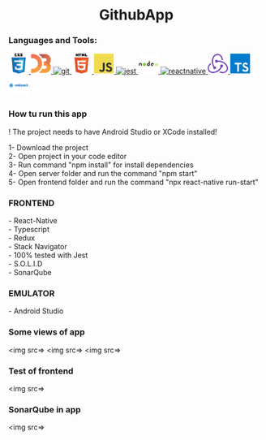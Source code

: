<h1 align="center">GithubApp </h1>

<h3 align="left">Languages and Tools:</h3>
<a href="https://www.w3schools.com/css/" target="_blank"> <img src="https://raw.githubusercontent.com/devicons/devicon/master/icons/css3/css3-original-wordmark.svg" alt="css3" width="40" height="40"/> </a>
<a href="https://d3js.org/" target="_blank"> <img src="https://raw.githubusercontent.com/devicons/devicon/master/icons/d3js/d3js-original.svg" alt="d3js" width="40" height="40"/> </a> 
<a href="https://git-scm.com/" target="_blank"> <img src="https://www.vectorlogo.zone/logos/git-scm/git-scm-icon.svg" alt="git" width="40" height="40"/> </a>
<a href="https://www.w3.org/html/" target="_blank"> <img src="https://raw.githubusercontent.com/devicons/devicon/master/icons/html5/html5-original-wordmark.svg" alt="html5" width="40" height="40"/> </a>
<a href="https://developer.mozilla.org/en-US/docs/Web/JavaScript" target="_blank"> <img src="https://raw.githubusercontent.com/devicons/devicon/master/icons/javascript/javascript-original.svg" alt="javascript" width="40" height="40"/> </a>
<a href="https://jestjs.io" target="_blank"> <img src="https://www.vectorlogo.zone/logos/jestjsio/jestjsio-icon.svg" alt="jest" width="40" height="40"/> </a>  <a href="https://nodejs.org" target="_blank"> <img src="https://raw.githubusercontent.com/devicons/devicon/master/icons/nodejs/nodejs-original-wordmark.svg" alt="nodejs" width="40" height="40"/> </a> <a href="https://reactnative.dev/" target="_blank"> <img src="https://www.pngix.com/pngfile/big/497-4976868_react-native-transparent-background-react-native-logo-transparent.png" alt="reactnative" width="140" height="40"/> </a> <a href="https://redux.js.org" target="_blank"> <img src="https://raw.githubusercontent.com/devicons/devicon/master/icons/redux/redux-original.svg" alt="redux" width="40" height="40"/> </a> <a href="https://www.typescriptlang.org/" target="_blank"> <img src="https://raw.githubusercontent.com/devicons/devicon/master/icons/typescript/typescript-original.svg" alt="typescript" width="40" height="40"/> </a> <a href="https://webpack.js.org" target="_blank"> <img src="https://raw.githubusercontent.com/devicons/devicon/d00d0969292a6569d45b06d3f350f463a0107b0d/icons/webpack/webpack-original-wordmark.svg" alt="webpack" width="40" height="40"/> </a> </p>

<h3>How tu run this app</h3>
! The project needs to have Android Studio or XCode installed!</br>

1- Download the project</br>
2- Open project in your code editor</br>
3- Run command "npm install" for install dependencies</br>
4- Open server folder and run the command "npm start"</br>
5- Open frontend folder and run the command "npx react-native run-start"</br>

  <h3>FRONTEND</h3>
- React-Native</br>
- Typescript</br>
- Redux</br>
- Stack Navigator</br>
- 100% tested with Jest</br>
- S.O.L.I.D</br>
- SonarQube</br>


  <h3>EMULATOR</h3>
- Android Studio  </br>

<h3>Some views of app</h3>

<img src=></img>
<img src=></img>
<img src=></img>



<h3>Test of frontend</h3>

<img src=></img>


<h3>SonarQube in app</h3>

<img src=></img>




